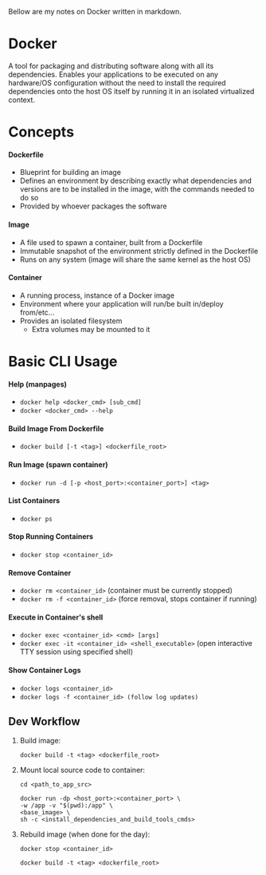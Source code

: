 Bellow are my notes on Docker written in markdown.

# Docker

A tool for packaging and distributing software along with all its dependencies. Enables your applications to be executed on any hardware/OS configuration without the need to install the required dependencies onto the host OS itself by running it in an isolated virtualized context.

# Concepts

#### Dockerfile

* Blueprint for building an image
* Defines an environment by describing exactly what dependencies and versions are to be installed in the image, with the commands needed to do so
* Provided by whoever packages the software

#### Image

* A file used to spawn a container, built from a Dockerfile
* Immutable snapshot of the environment strictly defined in the Dockerfile
* Runs on any system (image will share the same kernel as the host OS)

#### Container

* A running process, instance of a Docker image
* Environment where your application will run/be built in/deploy from/etc...
* Provides an isolated filesystem
    * Extra volumes may be mounted to it

# Basic CLI Usage

#### Help (manpages)

* `docker help <docker_cmd> [sub_cmd]`
* `docker <docker_cmd> --help`

#### Build Image From Dockerfile

* `docker build [-t <tag>] <dockerfile_root>`

#### Run Image (spawn container)

* `docker run -d [-p <host_port>:<container_port>] <tag>`

#### List Containers

* `docker ps`

#### Stop Running Containers

* `docker stop <container_id>`

#### Remove Container

* `docker rm <container_id>` (container must be currently stopped)
* `docker rm -f <container_id>` (force removal, stops container if running)

#### Execute in Container's shell

* `docker exec <container_id> <cmd> [args]`
* `docker exec -it <container_id> <shell_executable>` (open interactive TTY session using specified shell)

#### Show Container Logs

* `docker logs <container_id>`
* `docker logs -f <container_id> (follow log updates)`

## Dev Workflow

1. Build image:  

    ```
    docker build -t <tag> <dockerfile_root>
    ```
    
2. Mount local source code to container:
    
    ```
    cd <path_to_app_src>
    ```
    ```
    docker run -dp <host_port>:<container_port> \
    -w /app -v "$(pwd):/app" \
    <base_image> \
    sh -c <install_dependencies_and_build_tools_cmds>
    ```
    
3. Rebuild image (when done for the day):
    
    ```
    docker stop <container_id>
    ```
    ```
    docker build -t <tag> <dockerfile_root>
    ```
